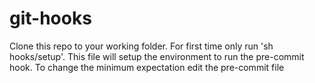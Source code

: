 # git-hooks
Clone this repo to your working folder. For first time only run 'sh hooks/setup'. This file will setup the environment to run 
the pre-commit hook. To change the minimum expectation edit the pre-commit file

